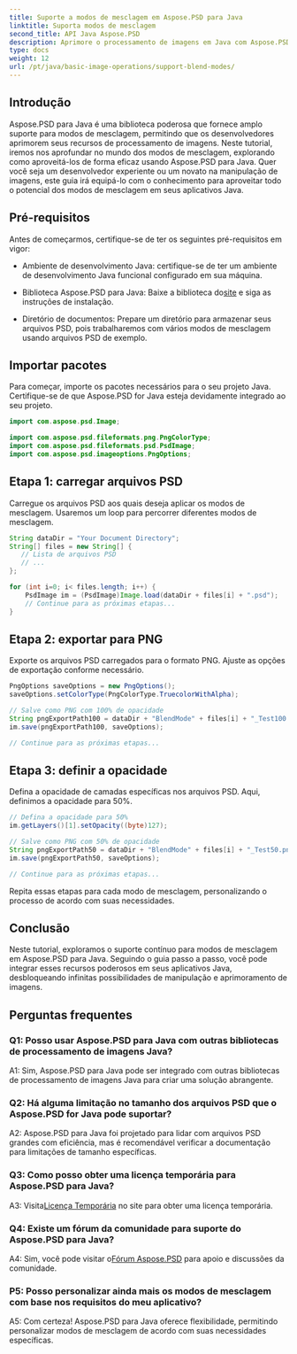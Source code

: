 ```yaml
---
title: Suporte a modos de mesclagem em Aspose.PSD para Java
linktitle: Suporta modos de mesclagem
second_title: API Java Aspose.PSD
description: Aprimore o processamento de imagens em Java com Aspose.PSD. Aprenda a aproveitar os modos de mesclagem para obter efeitos impressionantes.
type: docs
weight: 12
url: /pt/java/basic-image-operations/support-blend-modes/
---
```

## Introdução

Aspose.PSD para Java é uma biblioteca poderosa que fornece amplo suporte para modos de mesclagem, permitindo que os desenvolvedores aprimorem seus recursos de processamento de imagens. Neste tutorial, iremos nos aprofundar no mundo dos modos de mesclagem, explorando como aproveitá-los de forma eficaz usando Aspose.PSD para Java. Quer você seja um desenvolvedor experiente ou um novato na manipulação de imagens, este guia irá equipá-lo com o conhecimento para aproveitar todo o potencial dos modos de mesclagem em seus aplicativos Java.

## Pré-requisitos

Antes de começarmos, certifique-se de ter os seguintes pré-requisitos em vigor:

- Ambiente de desenvolvimento Java: certifique-se de ter um ambiente de desenvolvimento Java funcional configurado em sua máquina.

- Biblioteca Aspose.PSD para Java: Baixe a biblioteca do[site](https://releases.aspose.com/psd/java/) e siga as instruções de instalação.

- Diretório de documentos: Prepare um diretório para armazenar seus arquivos PSD, pois trabalharemos com vários modos de mesclagem usando arquivos PSD de exemplo.

## Importar pacotes

Para começar, importe os pacotes necessários para o seu projeto Java. Certifique-se de que Aspose.PSD for Java esteja devidamente integrado ao seu projeto.

```java
import com.aspose.psd.Image;

import com.aspose.psd.fileformats.png.PngColorType;
import com.aspose.psd.fileformats.psd.PsdImage;
import com.aspose.psd.imageoptions.PngOptions;
```

## Etapa 1: carregar arquivos PSD

Carregue os arquivos PSD aos quais deseja aplicar os modos de mesclagem. Usaremos um loop para percorrer diferentes modos de mesclagem.

```java
String dataDir = "Your Document Directory";
String[] files = new String[] {
   // Lista de arquivos PSD
   // ...
};

for (int i=0; i< files.length; i++) {
    PsdImage im = (PsdImage)Image.load(dataDir + files[i] + ".psd");
    // Continue para as próximas etapas...
}
```

## Etapa 2: exportar para PNG

Exporte os arquivos PSD carregados para o formato PNG. Ajuste as opções de exportação conforme necessário.

```java
PngOptions saveOptions = new PngOptions();
saveOptions.setColorType(PngColorType.TruecolorWithAlpha);

// Salve como PNG com 100% de opacidade
String pngExportPath100 = dataDir + "BlendMode" + files[i] + "_Test100.png";
im.save(pngExportPath100, saveOptions);

// Continue para as próximas etapas...
```

## Etapa 3: definir a opacidade

Defina a opacidade de camadas específicas nos arquivos PSD. Aqui, definimos a opacidade para 50%.

```java
// Defina a opacidade para 50%
im.getLayers()[1].setOpacity((byte)127);

// Salve como PNG com 50% de opacidade
String pngExportPath50 = dataDir + "BlendMode" + files[i] + "_Test50.png";
im.save(pngExportPath50, saveOptions);

// Continue para as próximas etapas...
```

Repita essas etapas para cada modo de mesclagem, personalizando o processo de acordo com suas necessidades.

## Conclusão

Neste tutorial, exploramos o suporte contínuo para modos de mesclagem em Aspose.PSD para Java. Seguindo o guia passo a passo, você pode integrar esses recursos poderosos em seus aplicativos Java, desbloqueando infinitas possibilidades de manipulação e aprimoramento de imagens.

## Perguntas frequentes

### Q1: Posso usar Aspose.PSD para Java com outras bibliotecas de processamento de imagens Java?

A1: Sim, Aspose.PSD para Java pode ser integrado com outras bibliotecas de processamento de imagens Java para criar uma solução abrangente.

### Q2: Há alguma limitação no tamanho dos arquivos PSD que o Aspose.PSD for Java pode suportar?

A2: Aspose.PSD para Java foi projetado para lidar com arquivos PSD grandes com eficiência, mas é recomendável verificar a documentação para limitações de tamanho específicas.

### Q3: Como posso obter uma licença temporária para Aspose.PSD para Java?

 A3: Visita[Licença Temporária](https://purchase.aspose.com/temporary-license/) no site para obter uma licença temporária.

### Q4: Existe um fórum da comunidade para suporte do Aspose.PSD para Java?

 A4: Sim, você pode visitar o[Fórum Aspose.PSD](https://forum.aspose.com/c/psd/34) para apoio e discussões da comunidade.

### P5: Posso personalizar ainda mais os modos de mesclagem com base nos requisitos do meu aplicativo?

A5: Com certeza! Aspose.PSD para Java oferece flexibilidade, permitindo personalizar modos de mesclagem de acordo com suas necessidades específicas.
